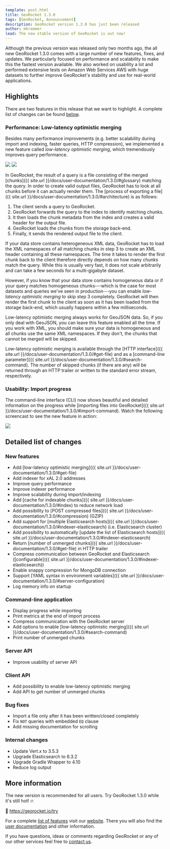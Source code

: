 ```yaml
---
template: post.html
title: GeoRocket 1.3.0
tags: [GeoRocket, Announcement]
description: GeoRocket version 1.3.0 has just been released
author: mkraemer
lead: The new stable version of GeoRocket is out now!
---
```


Although the previous version was released only two months ago, the all new
GeoRocket 1.3.0 comes with a large number of new features, fixes, and updates.
We particularly focused on performance and scalability to make this the fastest
version available. We also worked on usability a lot and performed extensive
tests on Amazon Web Services AWS with huge datasets to further improve
GeoRocket's stability and use for real-world applications.

## Highlights

There are two features in this release that we want to highlight. A complete
list of changes can be found [below](#list-of-changes).

### Performance: Low-latency optimistic merging

Besides many performance improvements (e.g. better scalability during import
and indexing, faster queries, HTTP compression), we implemented
a new feature called _low-latency optimistic merging_, which tremendously
improves query performance.

<img class="img-fluid mb-3 mt-5" src="{{ site.url }}/images/2018-09-17/low-latency-without.png">

<img class="img-fluid mb-5 mt-5" src="{{ site.url }}/images/2018-09-17/low-latency-with.png">

In GeoRocket, the result of a query is a file consisting of the merged
[chunks]({{ site.url }}/docs/user-documentation/1.3.0/#glossary)
matching the query. In order to create valid output files, GeoRocket has to
look at all chunks before it can actually render them. The
[process of exporting a file]({{ site.url }}/docs/user-documentation/1.3.0/#architecture)
is as follows:

1. The client sends a query to GeoRocket.
2. GeoRocket forwards the query to the index to identify matching chunks.
3. It then loads the chunk metadata from the index and creates a valid
   header for the output file.
4. GeoRocket loads the chunks from the storage back-end.
5. Finally, it sends the rendered output file to the client.

If your data store contains heterogeneous XML data, GeoRocket has to load the
XML namespaces of all matching chunks in step 3 to create an XML header
containing all these namespaces. The time it takes to render the first chunk
back to the client therefore directly depends on how many chunks match the
query. While this is usually very fast, it does not scale arbitrarily and can
take a few seconds for a multi-gigabyte dataset.

However, if you know that your data store contains homogeneous data or if your
query matches homogeneous chunks---which is the case for most datasets
and queries we've seen in production---you can enable
_low-latency optimistic merging_ to skip step 3 completely. GeoRocket will then
render the first chunk to the client as soon as it has been loaded from the
storage back-end, which usually happens within a few milliseconds.

Low-latency optimistic merging always works for GeoJSON data. So, if you only
deal with GeoJSON, you can leave this feature enabled all the time. If you work
with XML, you should make sure your data is homogeneous and all chunks use the
same XML namespaces. If they don't, the chunks that cannot be merged will be
skipped.

Low-latency optimistic merging is available through the
[HTTP interface]({{ site.url }}/docs/user-documentation/1.3.0/#get-file) and as
a [command-line parameter]({{ site.url }}/docs/user-documentation/1.3.0/#search-command).
The number of skipped chunks (if there are any) will be returned through an HTTP
trailer or written to the standard error stream, respectively.

### Usability: Import progress

The command-line interface (CLI) now shows beautiful and detailed information
on the progress while
[importing files into GeoRocket]({{ site.url }}/docs/user-documentation/1.3.0/#import-command).
Watch the following screencast to see the new feature in action:

<img class="img-fluid mb-2 mt-3" src="{{ site.url }}/images/2018-09-17/georocket-import-cli-2018-09-12.gif">

<a name="list-of-changes"></a>
## Detailed list of changes

### New features

* Add [low-latency optimistic merging]({{ site.url }}/docs/user-documentation/1.3.0/#get-file)
* Add indexer for xAL 2.0 addresses
* Improve query performance
* Improve indexer performance
* Improve scalability during import/indexing
* Add [cache for indexable chunks]({{ site.url }}/docs/user-documentation/1.3.0/#index) to reduce network load
* Add possibility to [POST compressed files]({{ site.url }}/docs/user-documentation/1.3.0/#compression) (GZIP)
* Add support for [multiple Elasticsearch hosts]({{ site.url }}/docs/user-documentation/1.3.0/#indexer-elasticsearch) (i.e. Elasticsearch cluster)
* Add possibility to automatically [update the list of Elasticsearch hosts]({{ site.url }}/docs/user-documentation/1.3.0/#indexer-elasticsearch)
* Return [number of unmerged chunks]({{ site.url }}/docs/user-documentation/1.3.0/#get-file) in HTTP trailer
* Compress communication between GeoRocket and Elasticsearch ([configurable]({{ site.url }}/docs/user-documentation/1.3.0/#indexer-elasticsearch))
* Enable snappy compression for MongoDB connection
* Support [YAML syntax in environment variables]({{ site.url }}/docs/user-documentation/1.3.0/#server-configuration)
* Log memory info on startup

### Command-line application

* Display progress while importing
* Print metrics at the end of import process
* Compress communication with the GeoRocket server
* Add options to enable [low-latency optimistic merging]({{ site.url }}/docs/user-documentation/1.3.0/#search-command)
* Print number of unmerged chunks

### Server API

* Improve usability of server API

### Client API

* Add possibility to enable low-latency optimistic merging
* Add API to get number of unmerged chunks

### Bug fixes

* Import a file only after it has been written/closed completely
* Fix `NOT` queries with embedded `EQ` clause
* Add missing documentation for scrolling

### Internal changes

* Update Vert.x to 3.5.3
* Upgrade Elasticsearch to 6.3.2
* Upgrade Gradle Wrapper to 4.10
* Reduce log output

## More information

The new version is recommended for all users. Try GeoRocket 1.3.0 while it's
still hot! &#128293;

&#128640; https://georocket.io/try

For a complete [list of features](https://georocket.io/products) visit our
[website](https://georocket.io). There you will also find the
[user documentation](https://georocket.io/docs/user-documentation)
and other information.

If you have questions, ideas or comments regarding GeoRocket or any of our other
services feel free to [contact us](http://www.igd.fraunhofer.de/en/competences/technologies/spatial-information-management).
